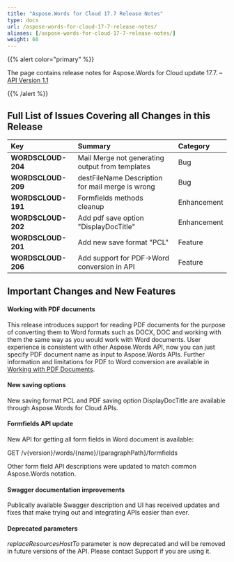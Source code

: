 ```yaml
---
title: "Aspose.Words for Cloud 17.7 Release Notes"
type: docs
url: /aspose-words-for-cloud-17-7-release-notes/
aliases: [/aspose-words-for-cloud-17-7-release-notes/]
weight: 60
---
```


{{% alert color="primary" %}} 

The page contains release notes for Aspose.Words for Cloud update 17.7. – [API Version 1.1](http://api.aspose.cloud/swagger/ui/index)

{{% /alert %}} 
## **Full List of Issues Covering all Changes in this Release**

|**Key**|**Summary**|**Category**|
| :- | :- | :- |
|**WORDSCLOUD-204**|Mail Merge not generating output from templates|Bug|
|**WORDSCLOUD-209**|destFileName Description for mail merge is wrong|Bug|
|**WORDSCLOUD-191**|Formfields methods cleanup|Enhancement|
|**WORDSCLOUD-202**|Add pdf save option "DisplayDocTitle"|Enhancement|
|**WORDSCLOUD-201**|Add new save format "PCL"|Feature|
|**WORDSCLOUD-206**|Add support for PDF->Word conversion in API|Feature|
## **Important Changes and New Features**
#### **Working with PDF documents**
This release introduces support for reading PDF documents for the purpose of converting them to Word formats such as DOCX, DOC and working with them the same way as you would work with Word documents. User experience is consistent with other Aspose.Words API, now you can just specify PDF document name as input to Aspose.Words APIs.
Further information and limitations for PDF to Word conversion are available in [Working with PDF Documents](https://docs.aspose.com/display/wordscloud/Working+with+PDF+Documents).
#### **New saving options**
New saving format PCL and PDF saving option DisplayDocTitle are available through Aspose.Words for Cloud APIs.
#### **Formfields API update**
New API for getting all form fields in Word document is available:

GET /v{version}/words/{name}/{paragraphPath}/formfields

Other form field API descriptions were updated to match common Aspose.Words notation.
#### **Swagger documentation improvements**
Publically available Swagger description and UI has received updates and fixes that make trying out and integrating APIs easier than ever.
#### **Deprecated parameters**
*replaceResourcesHostTo* parameter is now deprecated and will be removed in future versions of the API. Please contact Support if you are using it.






